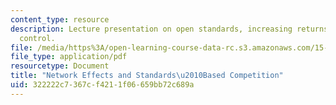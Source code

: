 ```yaml
---
content_type: resource
description: Lecture presentation on open standards, increasing returns, and propriety
  control.
file: /media/https%3A/open-learning-course-data-rc.s3.amazonaws.com/15-912-technology-strategy-fall-2008/322222c7367cf4211f06659bb72c689a_lec_11.pdf
file_type: application/pdf
resourcetype: Document
title: "Network Effects and Standards\u2010Based Competition"
uid: 322222c7-367c-f421-1f06-659bb72c689a
---
```

